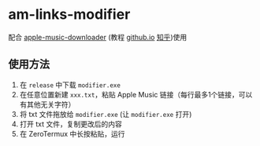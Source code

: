 # am-links-modifier
配合 [apple-music-downloader](https://github.com/zhaarey/apple-music-downloader) (教程 [github.io](https://zh453t.github.io/music/am/tutorial.html) [知乎](https://zhuanlan.zhihu.com/p/20564269976))使用
## 使用方法
1. 在 `release` 中下载 `modifier.exe`
2. 在任意位置新建 `xxx.txt`，粘贴 Apple Music 链接（每行最多1个链接，可以有其他无关字符）
3. 将 txt 文件拖放给 `modifier.exe` (让 `modifier.exe` 打开)
4. 打开 txt 文件，复制更改后的内容
5. 在 ZeroTermux 中长按粘贴，运行